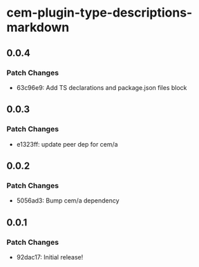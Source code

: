 # cem-plugin-type-descriptions-markdown

## 0.0.4

### Patch Changes

- 63c96e9: Add TS declarations and package.json files block

## 0.0.3

### Patch Changes

- e1323ff: update peer dep for cem/a

## 0.0.2

### Patch Changes

- 5056ad3: Bump cem/a dependency

## 0.0.1

### Patch Changes

- 92dac17: Initial release!
